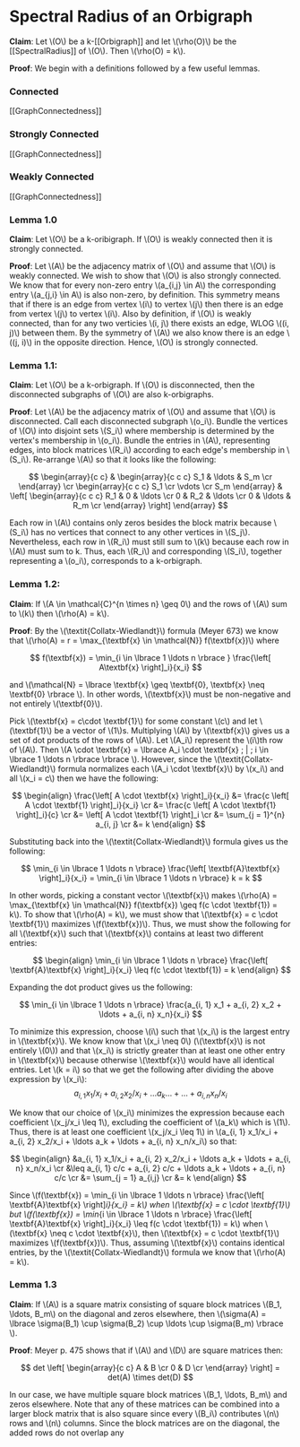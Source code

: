 # Spectral Radius of an Orbigraph

**Claim**: Let \\(O\\) be a k-[[Orbigraph]] and let \\(\rho(O)\\) be the [[SpectralRadius]] of \\(O\\). Then \\(\rho(O) = k\\).

**Proof**: 
We begin with a definitions followed by a few useful lemmas.

### Connected
[[GraphConnectedness]]

### Strongly Connected
[[GraphConnectedness]]

### Weakly Connected
[[GraphConnectedness]]

### Lemma 1.0

**Claim**:
Let \\(O\\) be a k-oribigraph. If \\(O\\) is weakly connected then it is strongly connected.

**Proof**:
Let \\(A\\) be the adjacency matrix of \\(O\\) and assume that \\(O\\) is weakly connected. We wish to show that \\(O\\) is also strongly connected. We know that for every non-zero entry \\(a_{i,j} \in A\\) the corresponding entry \\(a_{j,i} \in A\\) is also non-zero, by definition. This symmetry means that if there is an edge from vertex \\(i\\) to vertex \\(j\\) then there is an edge from vertex \\(j\\) to vertex \\(i\\). Also by definition, if \\(O\\) is weakly connected, than for any two verticies \\(i, j\\) there exists an edge, WLOG \\((i, j)\\) between them. By the symmetry of \\(A\\) we also know there is an edge \\((j, i)\\) in the opposite direction. Hence, \\(O\\) is strongly connected.

### Lemma 1.1:
**Claim**:
Let \\(O\\) be a k-orbigraph. If \\(O\\) is disconnected, then the disconnected subgraphs of \\(O\\) are also k-orbigraphs.

**Proof**:
Let \\(A\\) be the adjacency matrix of \\(O\\) and assume that \\(O\\) is disconnected. Call each disconnected subgraph \\(o_i\\). Bundle the vertices of \\(O\\) into disjoint sets \\(S_i\\) where membership is determined by the vertex's membership in \\(o_i\\). Bundle the entries in \\(A\\), representing edges, into block matrices \\(R_i\\) according to each edge's membership in \\(S_i\\). Re-arrange \\(A\\) so that it looks like the following:


$$
\begin{array}{c c} &
\begin{array}{c c c} S_1 & \ldots & S_m \cr
\end{array} 
\cr
\begin{array}{c c c}
S_1 \cr
\vdots \cr
S_m
\end{array} 
&
\left[
\begin{array}{c c c}
R_1 & 0 & \ldots \cr
0 & R_2 & \ldots \cr
0 & \ldots & R_m \cr
\end{array}
\right] 
\end{array}
$$

Each row in \\(A\\) contains only zeros besides the block matrix because \\(S_i\\) has no vertices that connect to any other vertices in \\(S_j\\). Nevertheless, each row in \\(R_i\\) must still sum to \\(k\\) because each row in \\(A\\) must sum to k. Thus, each \\(R_i\\) and corresponding \\(S_i\\), together representing a \\(o_i\\), corresponds to a k-orbigraph.

### Lemma 1.2:
**Claim**:
If \\(A \in \mathcal{C}^{n \times n} \geq 0\\) and the rows of \\(A\\) sum to \\(k\\) then \\(\rho(A) = k\\). 

**Proof**:
By the \\(\textit{Collatx-Wiedlandt}\\) formula (Meyer 673) we know that \\(\rho(A) = r = \max_{\textbf{x} \in \mathcal{N}} f(\textbf{x})\\) where

$$
f(\textbf{x}) = \min_{i \in \lbrace 1 \ldots n \rbrace } \frac{\left[ A\textbf{x} \right]_i}{x_i}
$$

and \\(\mathcal{N} = \lbrace \textbf{x} \geq \textbf{0}, \textbf{x} \neq \textbf{0} \rbrace \\). In other words, \\(\textbf{x}\\) must be non-negative and not entirely \\(\textbf{0}\\).

Pick \\(\textbf{x} = c\cdot \textbf{1}\\) for some constant \\(c\\) and let \\(\textbf{1}\\) be a vector of \\(1\\)s. Multiplying \\(A\\) by \\(\textbf{x}\\) gives us a set of dot products of the rows of \\(A\\). Let \\(A_i\\) represent the \\(i\\)th row of \\(A\\). Then \\(A \cdot \textbf{x} = \lbrace A_i \cdot \textbf{x} \; | \; i \in \lbrace 1 \ldots n \rbrace \rbrace \\). However, since the \\(\textit{Collatx-Wiedlandt}\\) formula normalizes each \\(A_i \cdot \textbf{x}\\) by \\(x_i\\) and all \\(x_i = c\\) then we have the following:

$$
\begin{align}
	\frac{\left[ A \cdot \textbf{x} \right]_i}{x_i} &= \frac{c \left[ A \cdot \textbf{1} \right]_i}{x_i} \cr
	&= \frac{c \left[ A \cdot \textbf{1} \right]_i}{c} \cr
	&= \left[ A \cdot \textbf{1} \right]_i \cr
	&= \sum_{j = 1}^{n} a_{i, j} \cr
	&= k
\end{align}
$$

Substituting back into the \\(\textit{Collatx-Wiedlandt}\\) formula gives us the following:

$$
\min_{i \in \lbrace 1 \ldots n \rbrace} \frac{\left[ \textbf{A}\textbf{x} \right]_i}{x_i} = \min_{i \in \lbrace 1 \ldots n \rbrace} k = k
$$

In other words, picking a constant vector \\(\textbf{x}\\) makes \\(\rho(A) = \max_{\textbf{x} \in \mathcal{N}} f(\textbf{x}) \geq f(c \cdot \textbf{1}) = k\\). To show that \\(\rho(A) = k\\), we must show that \\(\textbf{x} = c \cdot \textbf{1}\\) maximizes \\(f(\textbf{x})\\). Thus, we must show the following for all \\(\textbf{x}\\) such that \\(\textbf{x}\\) contains at least two different entries:

$$
\begin{align}
	\min_{i \in \lbrace 1 \ldots n \rbrace} \frac{\left[ \textbf{A}\textbf{x} \right]_i}{x_i} \leq f(c \cdot \textbf{1}) = k
\end{align}
$$

Expanding the dot product gives us the following:

$$
\min_{i \in \lbrace 1 \ldots n \rbrace} \frac{a_{i, 1} x_1 + a_{i, 2} x_2 + \ldots + a_{i, n} x_n}{x_i}
$$

To minimize this expression, choose \\(i\\) such that \\(x_i\\) is the largest entry in \\(\textbf{x}\\). We know know that \\(x_i \neq 0\\) (\\(\textbf{x}\\) is not entirely \\(0\\)) and that \\(x_i\\) is strictly greater than at least one other entry in \\(\textbf{x}\\) because otherwise \\(\textbf{x}\\) would have all identical entries. Let \\(k = i\\) so that we get the following after dividing the above expression by \\(x_i\\):
$$
a_{i, 1} x_1/x_i + a_{i, 2} x_2/x_i + \ldots a_k \ldots + \ldots + a_{i, n} x_n/x_i
$$

We know that our choice of \\(x_i\\) minimizes the expression because each coefficient \\(x_j/x_i \leq 1\\), excluding the coefficient of \\(a_k\\) which is \\(1\\). Thus, there is at least one coefficient \\(x_j/x_i \leq 1\\) in \\(a_{i, 1} x_1/x_i + a_{i, 2} x_2/x_i + \ldots a_k + \ldots + a_{i, n} x_n/x_i\\) so that:

$$
\begin{align}
	&a_{i, 1} x_1/x_i + a_{i, 2} x_2/x_i + \ldots a_k + \ldots + a_{i, n} x_n/x_i \cr
	&\leq a_{i, 1} c/c + a_{i, 2} c/c + \ldots a_k + \ldots + a_{i, n} c/c \cr
	&= \sum_{j = 1} a_{i,j} \cr
	&= k
\end{align}
$$

Since \\(f(\textbf{x}) = \min_{i \in \lbrace 1 \ldots n \rbrace} \frac{\left[ \textbf{A}\textbf{x} \right]_i}{x_i} = k\\) when \\(\textbf{x} = c \cdot \textbf{1}\\) but \\(f(\textbf{x}) = \min_{i \in \lbrace 1 \ldots n \rbrace} \frac{\left[ \textbf{A}\textbf{x} \right]_i}{x_i} \leq f(c \cdot \textbf{1}) = k\\) when \\(\textbf{x} \neq c \cdot \textbf{x}\\), then \\(\textbf{x} = c \cdot \textbf{1}\\) maximizes \\(f(\textbf{x})\\). Thus, assuming \\(\textbf{x}\\) contains identical entries, by the \\(\textit{Collatx-Wiedlandt}\\) formula we know that \\(\rho(A) = k\\).

### Lemma 1.3
**Claim**: If \\(A\\) is a square matrix consisting of square block matrices \\(B_1, \ldots, B_m\\) on the diagonal and zeros elsewhere, then \\(\sigma(A) = \lbrace \sigma(B_1) \cup \sigma(B_2) \cup \ldots \cup \sigma(B_m) \rbrace \\).

**Proof**: 
Meyer p. 475 shows that if \\(A\\) and \\(D\\) are square matrices then:

$$
det \left[
	\begin{array}{c c}
	A & B \cr
	0 & D \cr
	\end{array} 
\right]
= det(A) \times det(D)
$$

In our case, we have multiple square block matrices \\(B_1, \ldots, B_m\\) and zeros elsewhere. Note that any of these matrices can be combined into a larger block matrix that is also square since every \\(B_i\\) contributes \\(n\\) rows and \\(n\\) columns. Since the block matrices are on the diagonal, the added rows do not overlap any 
